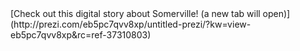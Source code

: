 <div class='resource-external'>
[Check out this digital story about Somerville! (a new tab will open)](http://prezi.com/eb5pc7qvv8xp/untitled-prezi/?kw=view-eb5pc7qvv8xp&rc=ref-37310803)
</div>
